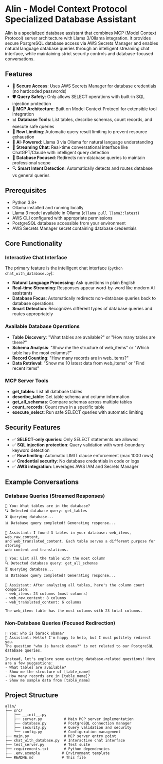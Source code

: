 # Alin - Model Context Protocol Specialized Database Assistant

Alin is a specialized database assistant that combines MCP (Model Context Protocol) server architecture with Llama 3/Ollama integration. It provides secure PostgreSQL database access via AWS Secrets Manager and enables natural language database queries through an intelligent streaming chat interface, while maintaining strict security controls and database-focused conversations.

## Features

- 🔐 **Secure Access**: Uses AWS Secrets Manager for database credentials (no hardcoded passwords)
- 🛡️ **Query Safety**: Only allows SELECT operations with built-in SQL injection protection
- 🔌 **MCP Architecture**: Built on Model Context Protocol for extensible tool integration
- 📊 **Database Tools**: List tables, describe schemas, count records, and execute safe queries
- 🎯 **Row Limiting**: Automatic query result limiting to prevent resource exhaustion
- 🧠 **AI-Powered**: Llama 3 via Ollama for natural language understanding
- 💬 **Streaming Chat**: Real-time conversational interface like ChatGPT/Claude with intelligent query detection
- 🎯 **Database Focused**: Redirects non-database queries to maintain professional scope
- 🔍 **Smart Intent Detection**: Automatically detects and routes database vs general queries

## Prerequisites

- Python 3.8+
- Ollama installed and running locally
- Llama 3 model available in Ollama (`ollama pull llama3:latest`)
- AWS CLI configured with appropriate permissions
- PostgreSQL database accessible from your environment
- AWS Secrets Manager secret containing database credentials


## Core Functionality

### Interactive Chat Interface
The primary feature is the intelligent chat interface (`python chat_with_database.py`):

- **Natural Language Processing**: Ask questions in plain English
- **Real-time Streaming**: Responses appear word-by-word like modern AI assistants  
- **Database Focus**: Automatically redirects non-database queries back to database operations
- **Smart Detection**: Recognizes different types of database queries and routes appropriately

### Available Database Operations

- **Table Discovery**: "What tables are available?" or "How many tables are there?"
- **Schema Analysis**: "Show me the structure of web_items" or "Which table has the most columns?"
- **Record Counting**: "How many records are in web_items?"
- **Data Retrieval**: "Show me 10 latest data from web_items" or "Find recent items"

### MCP Server Tools

- **get_tables**: List all database tables
- **describe_table**: Get table schema and column information  
- **get_all_schemas**: Compare schemas across multiple tables
- **count_records**: Count rows in a specific table
- **execute_select**: Run safe SELECT queries with automatic limiting

## Security Features

- ✅ **SELECT-only queries**: Only SELECT statements are allowed
- ✅ **SQL injection protection**: Query validation with word-boundary keyword detection
- ✅ **Row limiting**: Automatic LIMIT clause enforcement (max 1000 rows)
- ✅ **Credential security**: No database credentials in code or logs
- ✅ **AWS integration**: Leverages AWS IAM and Secrets Manager

## Example Conversations

### Database Queries (Streamed Responses)
```
👤 You: What tables are in the database?
🔍 Detected database query: get_tables
⏳ Querying database...
📊 Database query completed! Generating response...

🤖 Assistant: I found 3 tables in your database: web_items, web_raw_content, 
and web_translated_content. Each table serves a different purpose for storing 
web content and translations.
```

```
👤 You: List all the table with the most column  
🔍 Detected database query: get_all_schemas
⏳ Querying database...
📊 Database query completed! Generating response...

🤖 Assistant: After analyzing all tables, here's the column count comparison:
- web_items: 23 columns (most columns)
- web_raw_content: 8 columns  
- web_translated_content: 6 columns

The web_items table has the most columns with 23 total columns.
```

### Non-Database Queries (Focused Redirection)
```
👤 You: who is barack obama?
🤖 Assistant: Hello! I'm happy to help, but I must politely redirect you. 
The question "who is barack obama?" is not related to our PostgreSQL database queries.

Instead, let's explore some exciting database-related questions! Here are a few suggestions:
- What tables are available?
- Show me the structure of [table_name]
- How many records are in [table_name]?
- Show me sample data from [table_name]
```

## Project Structure

```
alin/
├── src/
│   ├── __init__.py
│   ├── server.py          # Main MCP server implementation
│   ├── database.py        # PostgreSQL connection manager
│   ├── security.py        # Query validation and security
│   └── config.py          # Configuration management
├── main.py                # MCP server entry point
├── chat_with_database.py  # Interactive chat interface
├── test_server.py         # Test suite
├── requirements.txt       # Python dependencies
├── .env.example          # Environment template
└── README.md             # This file
```
